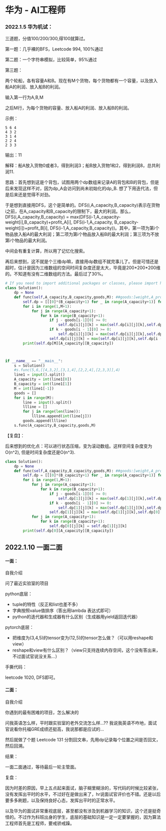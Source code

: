 # 华为 - AI工程师

### 2022.1.5 华为机试：

三道题，分值100/200/300,得100就算过。

第一题：几乎裸的BFS，Leetcode 994, 100%通过

第二题：一个字符串模拟，比较简单，95%通过

第三题：

两个轮船，各有容量A和B。现在有M个货物，每个货物都有一个容量，以及放入船A的利润、放入船B的利润。

输入第一行为A,B,M

之后M行，为每个货物的容量、放入船A的利润、放入船B的利润。

示例：

```
5 6 4
4 3 2
3 1 4
2 2 4
2 3 3
```

输出：11

解释：船A放入货物0或者3，得到利润3；船B放入货物1和2，得到利润8，总共利润11.



思路：首先想到这是个背包，试图用两个dp数组来记录A的背包和B的背包，但是后来发现这样不对，因为dp_A会访问到尚未初始化的dp_B. 想了下用迭代法，但是后来还是觉得不对劲。

于是想到直接用DFS，这个是简单的。DFS(i,A_capacity,B_capacity)表示在货物i之前，在A_capacity和B_capacity的限制下，最大的利润。那么，DFS(i,A_capacity,B_capacity) = max(DFS(i-1,A_capacity-weight[i],B_capacity)+profit_A[i], DFS(i-1,A_capacity, B_capacity-weight[i])+profit_B[i], DFS(i-1,A_capacity,B_capacity))。其中，第一项为第i个物品放入船A的最大利润；第二项为第i个物品放入船B的最大利润；第三项为不放第i个物品的最大利润。

中间会有重复计算，所以用了记忆化搜索。

再后来想到，这不就是个三维dp嘛，直接用dp数组不就完事儿了。但是可惜还是超时，估计是因为三维数组的空间时间复杂度还是太大，毕竟是200\*200\*200维的。不知道有没有二维数组的方法。最后过了30%。



```python
# If you need to import additional packages or classes, please import here.
class Solution():
    dp = None
    def func(self,A_capacity,B_capacity,goods,M): ##goods:[weight,A_profit,B_profit]
        self.dp = [[[0]*(B_capacity+1) for _ in range(A_capacity+1)] for k in range(M+1)]
        for i in range(1,M+1):
            for j in range(A_capacity+1):
                for k in range(B_capacity+1):
                    if j - goods[i-1][0] >= 0:
                        self.dp[i][j][k] = max(self.dp[i][j][k],self.dp[i-1][j-goods[i-1][0]][k]+goods[i-1][1])
                    if k - goods[i - 1][0] >= 0:
                        self.dp[i][j][k] = max(self.dp[i][j][k],self.dp[i-1][j][k-goods[i-1][0]]+goods[i-1][2])
                    self.dp[i][j][k] = max(self.dp[i][j][k],self.dp[i - 1][j][k])
        print(self.dp[M][A_capacity][B_capacity])



if __name__ == "__main__":
    s = Solution()
    #s.func(5,6,[[4,3,2],[3,1,4],[2,2,4],[2,3,3]],4)
    line1 = input().split()
    A_capacity = int(line1[0])
    B_capacity = int(line1[1])
    M = int(line1[-1])
    goods = []
    for i in range(M):
        line = input().split()
        llline = []
        for j in range(len(line)):
            llline.append(int(line[j]))
        goods.append(llline)
    s.func(A_capacity,B_capacity,goods,M)
```



【复盘】：

后来想到的优化点：可以进行状态压缩，变为滚动数组。这样空间复杂度变为O(n^2), 但是时间复杂度还是O(n^3).

```python
class Solution():
    dp = None
    def func(self,A_capacity,B_capacity,goods,M): ##goods:[weight,A_profit,B_profit]
        self.dp = [[[0]*(B_capacity+1) for _ in range(A_capacity+1)] for k in range(2)]
        for i in range(1,M+1):
            for j in range(A_capacity+1):
                for k in range(B_capacity+1):
                    if j - goods[i-1][0] >= 0:
                        self.dp[1][j][k] = max(self.dp[1][j][k],self.dp[0][j-goods[i-1][0]][k]+goods[i-1][1])
                    if k - goods[i - 1][0] >= 0:
                        self.dp[1][j][k] = max(self.dp[1][j][k],self.dp[0][j][k-goods[i-1][0]]+goods[i-1][2])
                    self.dp[1][j][k] = max(self.dp[1][j][k],self.dp[0][j][k])
            for j in range(A_capacity+1):
                for k in range(B_capacity+1):
                    self.dp[0][j][k] = self.dp[1][j][k]
        print(self.dp[0][A_capacity][B_capacity])
```



## 2022.1.10 一面二面

#### 一面：

自我介绍

问了最近实验室的项目

python底层：

- tuple的特性（反正和list也差不多）
- 字典按照value值排序（答出用lambda 表达式即可）
- python的迭代器和生成器有什么区别（生成器用yield返回迭代器）

pytorch底层：

- 把维度为(3,4,5)的tensor变为(12,5)的tensor怎么做？（可以用reshape和view）
- reshape和view有什么区别？（view只支持连续内存空间，这个没有答出来，不过面试官说没关系...）

手撕代码：

leetcode 1020, DFS即可。



#### 二面：

自我介绍

你遇到的最有困难的项目，怎么解决的

问我英语怎么样，平时跟实验室的老外交流怎么样...?? 我说我英语不咋地，面试官说看你托福GRE成绩还挺高，我说那都是应试的...

然后就做了个题 Leetcode 131 分割回文串，先用dp记录每个位置之间是否回文，然后回溯。



结果：

一面二面通过，等待最后一轮主管面。



复盘：

因为时差的原因，早上五点起来面试，脑子糊里糊涂的，写代码的时候比较紧张，没有发挥出平时的水平，不过好在是做出来了，hr说面试官评价也不错。还是以后要多多刷题，以及保持良好心态，发挥出平时的正常水平。

以及华为的面试非常重视底层，甚至都没有涉及到机器学习的知识，这个还是挺奇怪的。不过作为科班出身的学生，底层的基础知识是一定一定要掌握的，因为算法工程师首先是工程师，要戒骄戒躁。



